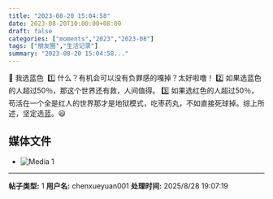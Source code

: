 ```yaml
---
title: "2023-08-20 15:04:58"
date: 2023-08-20T10:00:00+08:00
draft: false
categories: ["moments","2023","2023-08"]
tags: ["朋友圈","生活记录"]
summary: "2023-08-20 15:04:58..."
---
```


🔵 我选蓝色
​
​1️⃣ 什么？有机会可以没有负罪感的嘎掉？太好啦噜！
​2️⃣ 如果选蓝色的人超过50％，那这个世界还有救，人间值得。
​3️⃣ 如果选红色的人超过50％，苟活在一个全是红人的世界那才是地狱模式，吃枣药丸，不如直接死球掉。
​
​综上所述，坚定选蓝。😃

## 媒体文件

- ![Media 1](/Moments/photos/2023-08-20/202308201504580.jpg)

---

**帖子类型:** 1
**用户名:** chenxueyuan001
**处理时间:** 2025/8/28 19:07:19
